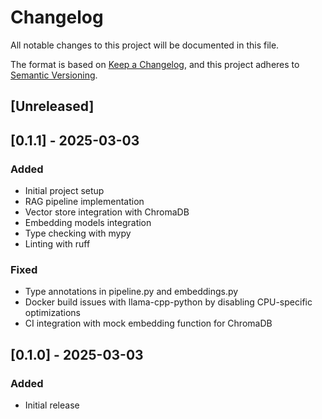 # Changelog

All notable changes to this project will be documented in this file.

The format is based on [Keep a Changelog](https://keepachangelog.com/en/1.0.0/),
and this project adheres to [Semantic Versioning](https://semver.org/spec/v2.0.0.html).

## [Unreleased]

## [0.1.1] - 2025-03-03

### Added

- Initial project setup
- RAG pipeline implementation
- Vector store integration with ChromaDB
- Embedding models integration
- Type checking with mypy
- Linting with ruff

### Fixed

- Type annotations in pipeline.py and embeddings.py
- Docker build issues with llama-cpp-python by disabling CPU-specific optimizations
- CI integration with mock embedding function for ChromaDB

## [0.1.0] - 2025-03-03

### Added

- Initial release
